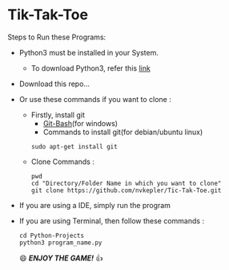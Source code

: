 # Tik-Tak-Toe

Steps to Run these Programs:<br>
- Python3 must be installed in your System.
  - To download Python3, refer this [link](https://www.python.org/)
- Download this repo...
- Or use these commands if you want to clone :
  - Firstly, install git
    - [Git-Bash](https://git-scm.com/downloads)(for windows)
    - Commands to install git(for debian/ubuntu linux)
    ```
    sudo apt-get install git
    ```
  - Clone Commands :
    ```
    pwd
    cd "Directory/Folder Name in which you want to clone"
    git clone https://github.com/nvkepler/Tic-Tak-Toe.git
    ```
- If you are using a IDE, simply run the program
- If you are using Terminal, then follow these commands :
  ```
  cd Python-Projects
  python3 program_name.py
  ```
  
  :smile: **_ENJOY THE GAME!_** :thumbsup:
